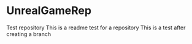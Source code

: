 # UnrealGameRep
Test repository
This is a readme test for a repository
This is a test after creating a branch
